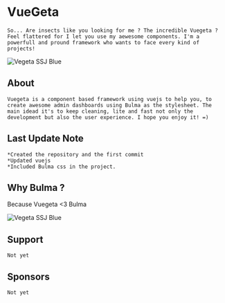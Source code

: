 # VueGeta
```
So... Are insects like you looking for me ? The incredible Vuegeta ? Feel flattered for I let you use my aewesome components. I'm a powerfull and pround framework who wants to face every kind of  projects! 
```
![Vegeta SSJ Blue](https://media.giphy.com/media/gL3su1PaUqC9EBa5zK/source.gif)

## About
```
Vuegeta is a component based framework using vuejs to help you, to create awesome admin dashboards using Bulma as the stylesheet. The main idead it's to keep cleaning, lite and fast not only the development but also the user experience. I hope you enjoy it! =)
```

## Last Update Note
```
*Created the repository and the first commit
*Updated vuejs
*Included Bulma css in the project.
```

## Why Bulma ?
Because Vuegeta <3 Bulma

![Vegeta SSJ Blue](https://media.giphy.com/media/cuOr6KYcx1dCg/source.gif)

## Support
```
Not yet
```

## Sponsors

```
Not yet
```